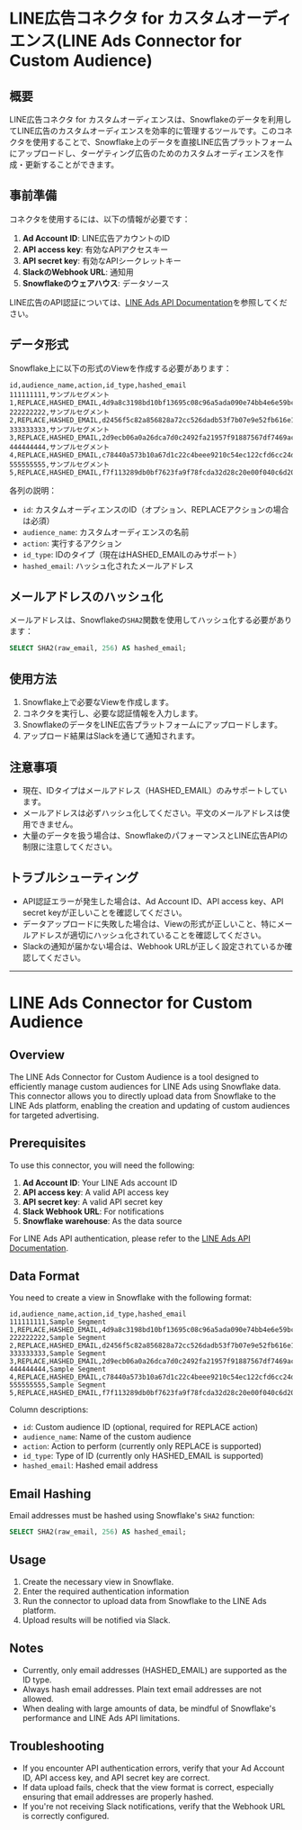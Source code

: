 # LINE広告コネクタ for カスタムオーディエンス(LINE Ads Connector for Custom Audience)

## 概要

LINE広告コネクタ for カスタムオーディエンスは、Snowflakeのデータを利用してLINE広告のカスタムオーディエンスを効率的に管理するツールです。このコネクタを使用することで、Snowflake上のデータを直接LINE広告プラットフォームにアップロードし、ターゲティング広告のためのカスタムオーディエンスを作成・更新することができます。

## 事前準備

コネクタを使用するには、以下の情報が必要です：

1. **Ad Account ID**: LINE広告アカウントのID
2. **API access key**: 有効なAPIアクセスキー
3. **API secret key**: 有効なAPIシークレットキー
4. **SlackのWebhook URL**: 通知用
5. **Snowflakeのウェアハウス**: データソース

LINE広告のAPI認証については、[LINE Ads API Documentation](https://ads.line.me/public-docs/v3/3.10.4/data-general-partner#_authentication)を参照してください。

## データ形式

Snowflake上に以下の形式のViewを作成する必要があります：

```
id,audience_name,action,id_type,hashed_email
111111111,サンプルセグメント1,REPLACE,HASHED_EMAIL,4d9a8c3198bd10bf13695c08c96a5ada090e74bb4e6e59bcb30e808b54799102
222222222,サンプルセグメント2,REPLACE,HASHED_EMAIL,d2456f5c82a856828a72cc526dadb53f7b07e9e52fb616e1e267b59bfc17da5a
333333333,サンプルセグメント3,REPLACE,HASHED_EMAIL,2d9ecb06a0a26dca7d0c2492fa21957f91887567df7469accba4b2186a3d7fa2
444444444,サンプルセグメント4,REPLACE,HASHED_EMAIL,c78440a573b10a67d1c22c4beee9210c54ec122cfd6cc24d7eff2c34f5d2263e
555555555,サンプルセグメント5,REPLACE,HASHED_EMAIL,f7f113289db0bf7623fa9f78fcda32d28c20e00f040c6d20c142875c9dd36aba
```

各列の説明：
- `id`: カスタムオーディエンスのID（オプション、REPLACEアクションの場合は必須）
- `audience_name`: カスタムオーディエンスの名前
- `action`: 実行するアクション
- `id_type`: IDのタイプ（現在はHASHED_EMAILのみサポート）
- `hashed_email`: ハッシュ化されたメールアドレス

## メールアドレスのハッシュ化

メールアドレスは、Snowflakeの`SHA2`関数を使用してハッシュ化する必要があります：

```sql
SELECT SHA2(raw_email, 256) AS hashed_email;
```

## 使用方法

1. Snowflake上で必要なViewを作成します。
2. コネクタを実行し、必要な認証情報を入力します。
3. SnowflakeのデータをLINE広告プラットフォームにアップロードします。
4. アップロード結果はSlackを通じて通知されます。

## 注意事項

- 現在、IDタイプはメールアドレス（HASHED_EMAIL）のみサポートしています。
- メールアドレスは必ずハッシュ化してください。平文のメールアドレスは使用できません。
- 大量のデータを扱う場合は、SnowflakeのパフォーマンスとLINE広告APIの制限に注意してください。

## トラブルシューティング

- API認証エラーが発生した場合は、Ad Account ID、API access key、API secret keyが正しいことを確認してください。
- データアップロードに失敗した場合は、Viewの形式が正しいこと、特にメールアドレスが適切にハッシュ化されていることを確認してください。
- Slackの通知が届かない場合は、Webhook URLが正しく設定されているか確認してください。



---

# LINE Ads Connector for Custom Audience

## Overview

The LINE Ads Connector for Custom Audience is a tool designed to efficiently manage custom audiences for LINE Ads using Snowflake data. This connector allows you to directly upload data from Snowflake to the LINE Ads platform, enabling the creation and updating of custom audiences for targeted advertising.

## Prerequisites

To use this connector, you will need the following:

1. **Ad Account ID**: Your LINE Ads account ID
2. **API access key**: A valid API access key
3. **API secret key**: A valid API secret key
4. **Slack Webhook URL**: For notifications
5. **Snowflake warehouse**: As the data source

For LINE Ads API authentication, please refer to the [LINE Ads API Documentation](https://ads.line.me/public-docs/v3/3.10.4/data-general-partner#_authentication).

## Data Format

You need to create a view in Snowflake with the following format:

```
id,audience_name,action,id_type,hashed_email
111111111,Sample Segment 1,REPLACE,HASHED_EMAIL,4d9a8c3198bd10bf13695c08c96a5ada090e74bb4e6e59bcb30e808b54799102
222222222,Sample Segment 2,REPLACE,HASHED_EMAIL,d2456f5c82a856828a72cc526dadb53f7b07e9e52fb616e1e267b59bfc17da5a
333333333,Sample Segment 3,REPLACE,HASHED_EMAIL,2d9ecb06a0a26dca7d0c2492fa21957f91887567df7469accba4b2186a3d7fa2
444444444,Sample Segment 4,REPLACE,HASHED_EMAIL,c78440a573b10a67d1c22c4beee9210c54ec122cfd6cc24d7eff2c34f5d2263e
555555555,Sample Segment 5,REPLACE,HASHED_EMAIL,f7f113289db0bf7623fa9f78fcda32d28c20e00f040c6d20c142875c9dd36aba
```

Column descriptions:
- `id`: Custom audience ID (optional, required for REPLACE action)
- `audience_name`: Name of the custom audience
- `action`: Action to perform (currently only REPLACE is supported)
- `id_type`: Type of ID (currently only HASHED_EMAIL is supported)
- `hashed_email`: Hashed email address

## Email Hashing

Email addresses must be hashed using Snowflake's `SHA2` function:

```sql
SELECT SHA2(raw_email, 256) AS hashed_email;
```

## Usage

1. Create the necessary view in Snowflake.
2. Enter the required authentication information
3. Run the connector to upload data from Snowflake to the LINE Ads platform.
4. Upload results will be notified via Slack.

## Notes

- Currently, only email addresses (HASHED_EMAIL) are supported as the ID type.
- Always hash email addresses. Plain text email addresses are not allowed.
- When dealing with large amounts of data, be mindful of Snowflake's performance and LINE Ads API limitations.

## Troubleshooting

- If you encounter API authentication errors, verify that your Ad Account ID, API access key, and API secret key are correct.
- If data upload fails, check that the view format is correct, especially ensuring that email addresses are properly hashed.
- If you're not receiving Slack notifications, verify that the Webhook URL is correctly configured.

